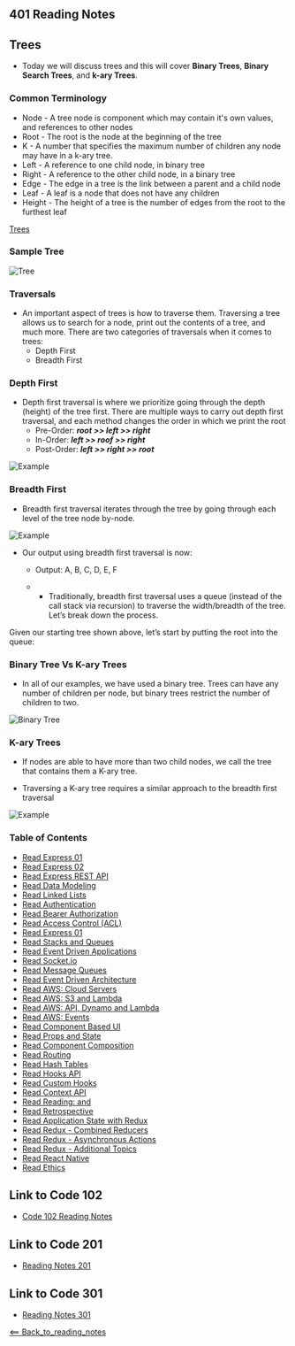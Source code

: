 ## 401 Reading Notes

## Trees

- Today we will discuss trees and this will cover **Binary Trees**, **Binary Search Trees**, and **k-ary Trees**.

### Common Terminology

- Node - A tree node is component which may contain it's own values, and references to other nodes
- Root - The root is the node at the beginning of the tree
- K - A number that specifies the maximum number of children any node may have in a k-ary tree.
- Left - A reference to one child node, in binary tree
- Right - A reference to the other child node, in a binary tree
- Edge - The edge in a tree is the link between a parent and a child node
- Leaf - A leaf is a node that does not have any children
- Height - The height of a tree is the number of edges from the root to the furthest leaf

[Trees](https://codefellows.github.io/common_curriculum/data_structures_and_algorithms/Code_401/class-15/resources/Trees.html)

### Sample Tree

![Tree](https://codefellows.github.io/common_curriculum/data_structures_and_algorithms/Code_401/class-15/resources/images/BinaryTree1.PNG)

### Traversals

- An important aspect of trees is how to traverse them. Traversing a tree allows us to search for a node, print out the contents of a tree, and much more. There are two categories of traversals when it comes to trees:
  - Depth First
  - Breadth First

### Depth First

- Depth first traversal is where we prioritize going through the depth (height) of the tree first. There are multiple ways to carry out depth first traversal, and each method changes the order in which we print the root
  - Pre-Order: ***root >> left >> right***
  - In-Order: ***left >> roof >> right***
  - Post-Order: ***left >> right >> root***

![Example](https://codefellows.github.io/common_curriculum/data_structures_and_algorithms/Code_401/class-15/resources/images/tree-example.png)

### Breadth First

- Breadth first traversal iterates through the tree by going through each level of the tree node by-node.

![Example](https://codefellows.github.io/common_curriculum/data_structures_and_algorithms/Code_401/class-15/resources/images/BreadthTraversal2.PNG)

- Our output using breadth first traversal is now:
  - Output: A, B, C, D, E, F

  - - Traditionally, breadth first traversal uses a queue (instead of the call stack via recursion) to traverse the width/breadth of the tree. Let’s break down the process.

Given our starting tree shown above, let’s start by putting the root into the queue:

### Binary Tree Vs K-ary Trees

- In all of our examples, we have used a binary tree. Trees can have any number of children per node, but binary trees restrict the number of children to two.

![Binary Tree](https://codefellows.github.io/common_curriculum/data_structures_and_algorithms/Code_401/class-15/resources/images/BinaryTree2.PNG)

### K-ary Trees

- If nodes are able to have more than two child nodes, we call the tree that contains them a K-ary tree.

- Traversing a K-ary tree requires a similar approach to the breadth first traversal

![Example](https://codefellows.github.io/common_curriculum/data_structures_and_algorithms/Code_401/class-15/resources/images/KaryTree1.png)


### Table of Contents

- [Read Express 01](01_Reading.md)
- [Read Express 02](02_Reading.md)
- [Read Express REST API](03_Reading.md)
- [Read Data Modeling](04_Reading.md)
- [Read Linked Lists](05_Reading.md)
- [Read Authentication](06_Reading.md)
- [Read Bearer Authorization](07_Reading.md)
- [Read Access Control (ACL)](08_Reading.md)
- [Read Express 01](09_Reading.md)
- [Read Stacks and Queues](10_Reading.md)
- [Read Event Driven Applications](11_Reading.md)
- [Read Socket.io](12_Reading.md)
- [Read Message Queues](13_Reading.md)
- [Read Event Driven Architecture](14_Reading.md)
- [Read AWS: Cloud Servers](16_Reading.md)
- [Read AWS: S3 and Lambda](17_Reading.md)
- [Read AWS: API, Dynamo and Lambda](18_Reading.md)
- [Read AWS: Events](19_Reading.md)
- [Read Component Based UI](26_Reading.md)
- [Read Props and State](27_Reading.md)
- [Read Component Composition](28_Reading.md)
- [Read Routing](29_Reading.md)
- [Read Hash Tables](30_Reading.md)
- [Read Hooks API](31_Reading.md)
- [Read Custom Hooks](32_Reading.md)
- [Read Context API](33_Reading.md)
- [Read Reading: <Login /> and <Auth />](34_Reading.md)
- [Read Retrospective](35_Reading.md)
- [Read Application State with Redux](36_Reading.md)
- [Read Redux - Combined Reducers](37_Reading.md)
- [Read Redux - Asynchronous Actions](38_Reading.md)
- [Read Redux - Additional Topics](39_Reading.md)
- [Read React Native](41_Reading.md)
- [Read Ethics](42_Reading.md)

## Link to Code 102

- [Code 102 Reading Notes](https://jtaisey389.github.io/reading-notes/)

## Link to Code 201

- [Reading Notes 201](https://jtaisey389.github.io/reading-notes201.md/)

## Link to Code 301

- [Reading Notes 301](jtaisey389.github.io/reading-notes301.md/)

[<== Back_to_reading_notes](jtaisey389.github.io/401_readingnotes.md/)
